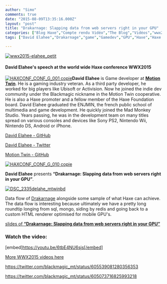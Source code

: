 ```yaml
---
author: "Simo"
comments: true
date: "2015-08-09T13:35:16.000Z"
layout: "post"
title: "Drakarnage: Slapping data from web servers right in your GPU"
categories: ["Blog Haxe","Compte rendu Vidéo","The Blog","Vidéos","wwx2015"]
tags: ["David Elahee","Drakarnage","game","Gamedev","GPU","Haxe","Haxe conference","mobile","Motion Twin","video","web","wwx","wwx2015"]

---
```

[![wwx2015-elahee_petit](https://www.silexlabs.org/wp-content/uploads/2015/07/wwx2015-elahee_petit.png)](https://www.silexlabs.org/wp-content/uploads/2015/07/wwx2015-elahee_petit.png)


#### David Elahee's speech at the world wide Haxe conference WWX2015


[![HAXCONF_CONF_G_001 copie](https://www.silexlabs.org/wp-content/uploads/2015/07/HAXCONF_CONF_G_001-copie-200x300.jpg)](https://www.silexlabs.org/wp-content/uploads/2015/07/HAXCONF_CONF_G_001-copie.jpg)**David Elahee** is Game developer at **[Motion Twin](https://motion-twin.com/)**. He is a gaming industry veteran. As a third party developer, he worked for big players like Ubisoft or Activision. Now he joined the indie dev community under the Blackmagic nickname in the Motion Twin cooperative. He is also a Haxe promoter and a fellow member of the Haxe Foundation board. David Elahee graduated the ENJMIN, the french public school of multimedia and game development. He quickly joined the Mad Monkey Studio. Years passing, he was in the development team on many titles spread on various consoles and devices like Sony PS2, Nintendo Wii, Nintendo DS, Android or iPhone.



[David Elahee - GitHub](https://github.com/delahee)

[David Elahee - Twitter](https://twitter.com/blackmagic_m)

[Motion Twin - GitHub](https://github.com/motion-twin)

[![HAXCONF_CONF_G_010 copie](https://www.silexlabs.org/wp-content/uploads/2015/07/HAXCONF_CONF_G_010-copie-687x459.jpg)](https://www.silexlabs.org/wp-content/uploads/2015/07/HAXCONF_CONF_G_010-copie.jpg)



**David Elahee** presents **“Drakarnage: Slapping data from web servers right in your GPU”**.

[![DSC_2335delahe_mtwinbd](https://www.silexlabs.org/wp-content/uploads/2015/07/DSC_2335delahe_mtwinbd-687x458.jpg)](https://www.silexlabs.org/wp-content/uploads/2015/07/DSC_2335delahe_mtwinbd.jpg)

Data flow of [Drakarnage](http://drakarnage.com) alongside some sample of what Haxe can achieve. The data flow is interesting because ultimately we have a pretty long roundtip longing from sql, mongo, siding by redis and going back to a custom HTML renderer optimised for mobile GPU's.

[slides of **“Drakarnage: Slapping data from web servers right in your GPU”**](https://docs.google.com/presentation/d/1yt5IlBijugpvt6jgG2NzKMAAEgt351mXArHY609Tyqk/edit)


### Watch the video:


[embed]https://youtu.be/6tbE4NU6sjs[/embed]

[More WWX2015 videos here](https://www.silexlabs.org/wrapping-up-wwx2015/)

https://twitter.com/blackmagic_mt/status/605539081280356353

https://twitter.com/blackmagic_mt/status/605073716825993218


